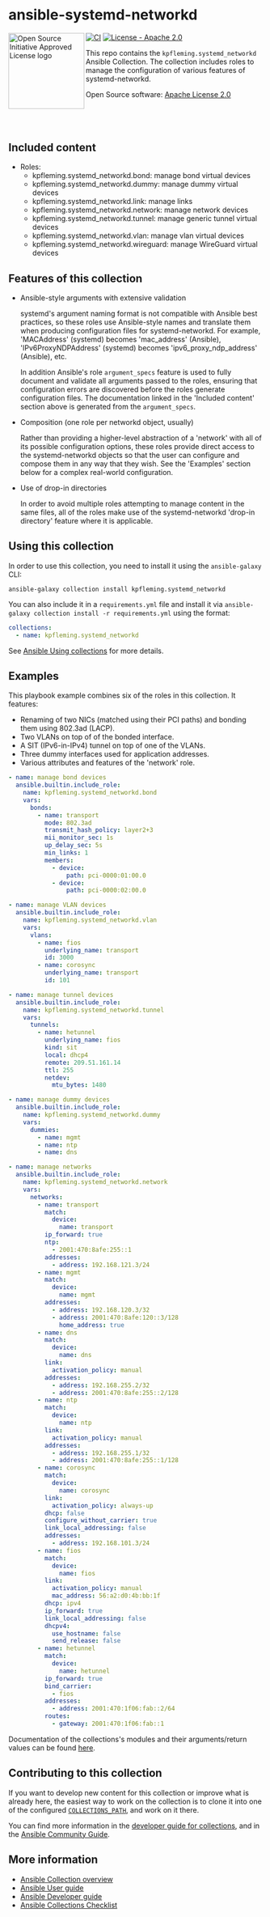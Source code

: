# ansible-systemd-networkd

<a href="https://opensource.org"><img height="150" align="left" src="https://opensource.org/files/OSIApprovedCropped.png" alt="Open Source Initiative Approved License logo"></a>
[![CI](https://github.com/kpfleming/ansible-systemd-networkd/actions/workflows/ci.yml/badge.svg?branch=main)](https://github.com/kpfleming/ansible-systemd-networkd/actions/workflows/ci.yml)
[![License - Apache 2.0](https://img.shields.io/badge/License-Apache%202.0-9400d3.svg)](https://spdx.org/licenses/Apache-2.0.html)

This repo contains the `kpfleming.systemd_networkd` Ansible Collection. The collection includes roles to manage
the configuration of various features of systemd-networkd.

Open Source software: [Apache License 2.0][3]

## &nbsp;

## Included content

* Roles:
  - kpfleming.systemd_networkd.bond: manage bond virtual devices
  - kpfleming.systemd_networkd.dummy: manage dummy virtual devices
  - kpfleming.systemd_networkd.link: manage links
  - kpfleming.systemd_networkd.network: manage network devices
  - kpfleming.systemd_networkd.tunnel: manage generic tunnel virtual devices
  - kpfleming.systemd_networkd.vlan: manage vlan virtual devices
  - kpfleming.systemd_networkd.wireguard: manage WireGuard virtual devices

## Features of this collection

* Ansible-style arguments with extensive validation

  systemd's argument naming format is not compatible with Ansible best practices, so these roles
  use Ansible-style names and translate them when producing configuration files for systemd-networkd.
  For example, 'MACAddress' (systemd) becomes 'mac_address' (Ansible), 'IPv6ProxyNDPAddress' (systemd)
  becomes 'ipv6_proxy_ndp_address' (Ansible), etc.

  In addition Ansible's role `argument_specs` feature is used to fully document and validate all
  arguments passed to the roles, ensuring that configuration errors are discovered before the roles
  generate configuration files. The documentation linked in the 'Included content' section above is generated
  from the `argument_specs`.

* Composition (one role per networkd object, usually)

  Rather than providing a higher-level abstraction of a 'network' with all of its possible configuration
  options, these roles provide direct access to the systemd-networkd objects so that the user can configure
  and compose them in any way that they wish. See the 'Examples' section below for a complex real-world
  configuration.

* Use of drop-in directories

  In order to avoid multiple roles attempting to manage content in the same files, all of the roles make
  use of the systemd-networkd 'drop-in directory' feature where it is applicable.

## Using this collection

In order to use this collection, you need to install it using the
`ansible-galaxy` CLI:

    ansible-galaxy collection install kpfleming.systemd_networkd

You can also include it in a `requirements.yml` file and install it
via `ansible-galaxy collection install -r requirements.yml` using the
format:

```yaml
collections:
  - name: kpfleming.systemd_networkd
```

See [Ansible Using collections][5] for more details.

## Examples

This playbook example combines six of the roles in this collection. It features:

* Renaming of two NICs (matched using their PCI paths) and bonding them using
  802.3ad (LACP).
* Two VLANs on top of of the bonded interface.
* A SIT (IPv6-in-IPv4) tunnel on top of one of the VLANs.
* Three dummy interfaces used for application addresses.
* Various attributes and features of the 'network' role.

```yaml
- name: manage bond devices
  ansible.builtin.include_role:
    name: kpfleming.systemd_networkd.bond
    vars:
      bonds:
        - name: transport
          mode: 802.3ad
          transmit_hash_policy: layer2+3
          mii_monitor_sec: 1s
          up_delay_sec: 5s
          min_links: 1
          members:
            - device:
                path: pci-0000:01:00.0
            - device:
                path: pci-0000:02:00.0

- name: manage VLAN devices
  ansible.builtin.include_role:
    name: kpfleming.systemd_networkd.vlan
    vars:
      vlans:
        - name: fios
          underlying_name: transport
          id: 3000
        - name: corosync
          underlying_name: transport
          id: 101

- name: manage tunnel devices
  ansible.builtin.include_role:
    name: kpfleming.systemd_networkd.tunnel
    vars:
      tunnels:
        - name: hetunnel
          underlying_name: fios
          kind: sit
          local: dhcp4
          remote: 209.51.161.14
          ttl: 255
          netdev:
            mtu_bytes: 1480

- name: manage dummy devices
  ansible.builtin.include_role:
    name: kpfleming.systemd_networkd.dummy
    vars:
      dummies:
        - name: mgmt
        - name: ntp
        - name: dns

- name: manage networks
  ansible.builtin.include_role:
    name: kpfleming.systemd_networkd.network
    vars:
      networks:
        - name: transport
          match:
            device:
              name: transport
          ip_forward: true
          ntp:
            - 2001:470:8afe:255::1
          addresses:
            - address: 192.168.121.3/24
        - name: mgmt
          match:
            device:
              name: mgmt
          addresses:
            - address: 192.168.120.3/32
            - address: 2001:470:8afe:120::3/128
              home_address: true
        - name: dns
          match:
            device:
              name: dns
          link:
            activation_policy: manual
          addresses:
            - address: 192.168.255.2/32
            - address: 2001:470:8afe:255::2/128
        - name: ntp
          match:
            device:
              name: ntp
          link:
            activation_policy: manual
          addresses:
            - address: 192.168.255.1/32
            - address: 2001:470:8afe:255::1/128
        - name: corosync
          match:
            device:
              name: corosync
          link:
            activation_policy: always-up
          dhcp: false
          configure_without_carrier: true
          link_local_addressing: false
          addresses:
            - address: 192.168.101.3/24
        - name: fios
          match:
            device:
              name: fios
          link:
            activation_policy: manual
            mac_address: 56:a2:d0:4b:bb:1f
          dhcp: ipv4
          ip_forward: true
          link_local_addressing: false
          dhcpv4:
            use_hostname: false
            send_release: false
        - name: hetunnel
          match:
            device:
              name: hetunnel
          ip_forward: true
          bind_carrier:
            - fios
          addresses:
            - address: 2001:470:1f06:fab::2/64
          routes:
            - gateway: 2001:470:1f06:fab::1
```

Documentation of the collections's modules and their arguments/return
values can be found [here][1].

## Contributing to this collection

If you want to develop new content for this collection or improve what
is already here, the easiest way to work on the collection is to clone
it into one of the configured [`COLLECTIONS_PATH`][6], and work on it
there.

You can find more information in the [developer guide for
collections][7], and in the [Ansible Community Guide][8].


## More information

- [Ansible Collection overview](https://github.com/ansible-collections/overview)
- [Ansible User guide](https://docs.ansible.com/ansible/latest/user_guide/index.html)
- [Ansible Developer guide](https://docs.ansible.com/ansible/latest/dev_guide/index.html)
- [Ansible Collections Checklist](https://github.com/ansible-collections/overview/blob/master/collection_requirements.rst)

[1]: https://kpfleming.github.io/ansible-systemd-networkd
[3]: https://spdx.org/licenses/Apache-2.0.html
[5]: https://docs.ansible.com/ansible/latest/user_guide/collections_using.html
[6]: https://docs.ansible.com/ansible/latest/reference_appendices/config.html#collections-paths
[7]: https://docs.ansible.com/ansible/devel/dev_guide/developing_collections.html#contributing-to-collections
[8]: https://docs.ansible.com/ansible/latest/community/index.html
